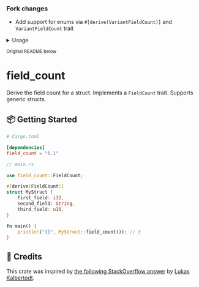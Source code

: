 ### Fork changes

- Add support for enums via `#[derive(VariantFieldCount)]` and `VariantFieldCount` trait

<details>
  <summary>Usage</summary>

```rust
// main.rs

use field_count::VariantFieldCount;

#[derive(VariantFieldCount)]
enum MyEnum {
    A,
    B(usize),
    C(Vec<u8>, bool),
}

fn main() {
    let a = MyEnum::A;
    let b = MyEnum::B(128);
    let c = MyEnum::C(vec![], true);
    println!("{}", a.field_count()); // 0
    println!("{}", b.field_count()); // 1
    println!("{}", c.field_count()); // 2
}
```

</details>

<sub>Original README below</sub>

# field_count

Derive the field count for a struct. Implements a `FieldCount` trait. Supports generic structs.

## 📦 Getting Started

```toml
# Cargo.toml

[dependencies]
field_count = "0.1"
```

```rust
// main.rs

use field_count::FieldCount;

#[derive(FieldCount)]
struct MyStruct {
    first_field: i32,
    second_field: String,
    third_field: u16,
}

fn main() {
    println!("{}", MyStruct::field_count()); // 3
}
```

## 🙏 Credits

This crate was inspired by [the following StackOverflow answer](https://stackoverflow.com/a/54177920/1466456) by [Lukas Kalbertodt](https://github.com/LukasKalbertodt).
